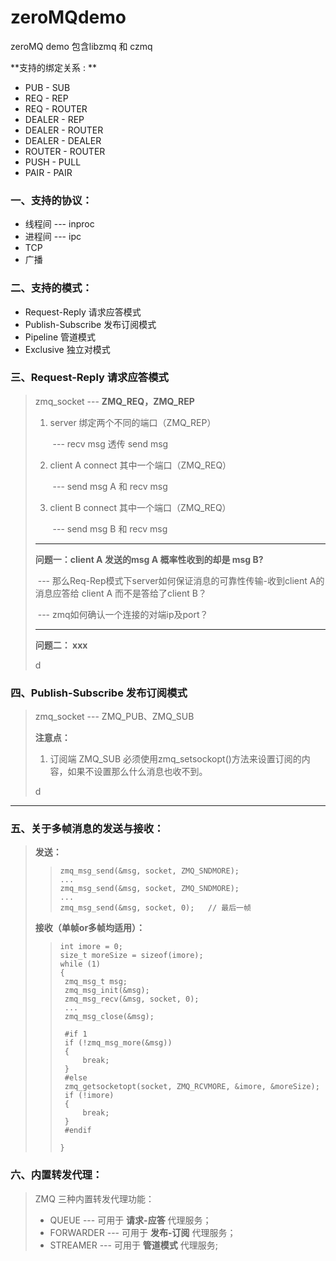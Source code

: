 # zeroMQdemo

zeroMQ demo 包含libzmq 和 czmq

**支持的绑定关系 : **

- PUB - SUB
- REQ - REP
- REQ - ROUTER
- DEALER - REP
- DEALER - ROUTER
- DEALER - DEALER
- ROUTER - ROUTER
- PUSH - PULL
- PAIR - PAIR



### 一、支持的协议：

* 线程间  --- inproc
* 进程间  --- ipc
* TCP
* 广播

### 二、支持的模式：

* Request-Reply  请求应答模式
* Publish-Subscribe   发布订阅模式
* Pipeline     管道模式
* Exclusive   独立对模式

### 三、Request-Reply 请求应答模式

> zmq_socket --- **ZMQ_REQ，ZMQ_REP**
>
> 1. server 绑定两个不同的端口（ZMQ_REP）
>
>    ​      --- recv msg  透传  send msg
>
> 2. client A connect 其中一个端口（ZMQ_REQ）
>
>    ​      --- send msg A  和 recv msg
>
> 3. client B connect 其中一个端口（ZMQ_REQ）
>
>    ​      --- send msg B 和 recv msg
>
> ----
>
> **问题一：client A 发送的msg A 概率性收到的却是 msg B?**
>
> ​            --- 那么Req-Rep模式下server如何保证消息的可靠性传输-收到client A的消息应答给 client A 而不是答给了client B？
>
> ​            --- zmq如何确认一个连接的对端ip及port？
>
> ----
>
> **问题二： xxx**
>
> d
>
> 
>
> 

### 四、Publish-Subscribe 发布订阅模式

>zmq_socket --- ZMQ_PUB、ZMQ_SUB
>
>**注意点：**
>
>1. 订阅端 ZMQ_SUB 必须使用zmq_setsockopt()方法来设置订阅的内容，如果不设置那么什么消息也收不到。
>
>d
>
>

----

### 五、关于多帧消息的发送与接收：

>**发送：**
>
>> ```
>> zmq_msg_send(&msg, socket, ZMQ_SNDMORE);
>> ...
>> zmq_msg_send(&msg, socket, ZMQ_SNDMORE);
>> ...
>> zmq_msg_send(&msg, socket, 0);	// 最后一帧
>> ```
>
>**接收（单帧or多帧均适用）：**
>
>> ```
>> int imore = 0;
>> size_t moreSize = sizeof(imore);
>> while (1)
>> {
>> 	zmq_msg_t msg;
>> 	zmq_msg_init(&msg);
>> 	zmq_msg_recv(&msg, socket, 0);
>> 	...
>> 	zmq_msg_close(&msg);
>> 	
>> 	#if 1
>> 	if (!zmq_msg_more(&msg))
>> 	{
>> 		break;
>> 	}
>> 	#else
>> 	zmq_getsocketopt(socket, ZMQ_RCVMORE, &imore, &moreSize);
>> 	if (!imore)
>> 	{
>> 		break;
>> 	}
>> 	#endif
>> 	
>> }
>> ```
>>
>> 



### 六、内置转发代理：

>ZMQ 三种内置转发代理功能：
>
>* QUEUE             --- 可用于 **请求-应答** 代理服务；
>* FORWARDER   --- 可用于 **发布-订阅** 代理服务；
>* STREAMER       --- 可用于 **管道模式** 代理服务;
>
>
>
>